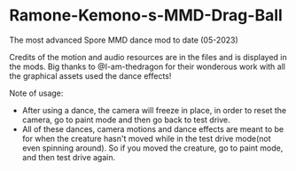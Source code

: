 # Ramone-Kemono-s-MMD-Drag-Ball
The most advanced Spore MMD dance mod to date (05-2023)

Credits of the motion and audio resources are in the files and is displayed in the mods. Big thanks to @I-am-thedragon for their wonderous work with all the graphical assets used the dance effects!

Note of usage:
- After using a dance, the camera will freeze in place, in order to reset the camera, go to paint mode and then go back to test drive.
- All of these dances, camera motions and dance effects are meant to be for when the creature hasn't moved while in the test drive mode(not even spinning around). So if you moved the creature, go to paint mode, and then test drive again.
